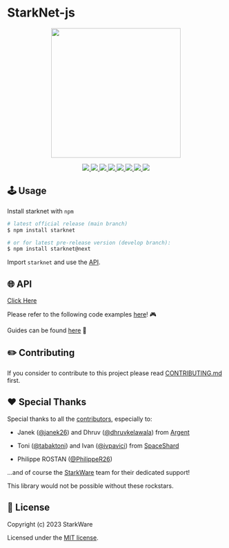 # StarkNet-js
<!-- logo -->
<p align="center">
  <img width='300' src="https://user-images.githubusercontent.com/2848732/226624229-7f1e5f8b-c550-47d4-85b2-5c90aee22417.png">
</p>

<!-- primary badges -->
<p align="center">
  <a href="https://github.com/starknet-io/starknet.js/actions">
    <img src="https://img.shields.io/github/workflow/status/starknet-io/starknet.js/Release">
  </a>
  <a href="https://www.npmjs.com/package/starknet">
    <img src='https://img.shields.io/npm/v/starknet' />
  </a>
  <a href="https://www.npmjs.com/package/starknet">
    <img src='https://img.shields.io/npm/v/starknet/next' />
  </a>
  <a href="https://bundlephobia.com/package/starknet">
    <img src='https://img.shields.io/bundlephobia/minzip/starknet?color=success&label=size' />
  </a>
  <a href="https://www.npmjs.com/package/starknet">
    <img src='https://img.shields.io/npm/dt/starknet?color=blueviolet' />
  </a>
  <a href="https://github.com/starknet-io/starknet.js/blob/main/LICENSE/">
    <img src="https://img.shields.io/badge/license-MIT-black">
  </a>
  <a href="https://github.com/starknet-io/starknet.js/stargazers">
    <img src='https://img.shields.io/github/stars/starknet-io/starknet.js?color=yellow' />
  </a>
  <a href="https://starkware.co/">
    <img src="https://img.shields.io/badge/powered_by-StarkWare-navy">
  </a>
</p>

## 🕹️ Usage

Install starknet with `npm`

```bash
# latest official release (main branch)
$ npm install starknet

# or for latest pre-release version (develop branch):
$ npm install starknet@next
```

Import `starknet` and use the [API](https://www.starknetjs.com/docs/API/).

## 🌐 API

[Click Here](https://www.starknetjs.com/docs/API/)

Please refer to the following code examples [here](https://github.com/PhilippeR26/starknet.js-workshop-typescript)! :video_game:

Guides can be found [here](https://www.starknetjs.com/docs/guides/intro) :book:

## ✏️ Contributing

If you consider to contribute to this project please read [CONTRIBUTING.md](https://github.com/starknet-io/starknet.js/blob/main/CONTRIBUTING.md) first.

## ❤️ Special Thanks

Special thanks to all the [contributors](https://github.com/starknet-io/starknet.js/graphs/contributors), especially to:

- Janek ([@janek26](https://github.com/janek26)) and Dhruv ([@dhruvkelawala](https://github.com/dhruvkelawala)) from [Argent](https://github.com/argentlabs)

- Toni ([@tabaktoni](https://github.com/tabaktoni)) and Ivan ([@ivpavici](https://github.com/ivpavici)) from [SpaceShard](https://www.spaceshard.io/)

- Philippe ROSTAN ([@PhilippeR26](https://github.com/PhilippeR26))

...and of course the [StarkWare](https://starkware.co/) team for their dedicated support!

This library would not be possible without these rockstars.

## 📜 License

Copyright (c) 2023 StarkWare

Licensed under the [MIT license](https://github.com/starknet-io/starknet.js/blob/main/LICENSE).
